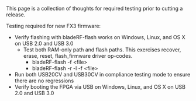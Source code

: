 This page is a collection of thoughts for required testing prior to cutting a release.

Testing required for new FX3 firmware:
* Verify flashing with bladeRF-flash works on Windows, Linux, and OS X on USB 2.0 and USB 3.0
  * Test both RAM-only path and flash paths.  This exercises recover, erase, reset, flash_firmware driver op-codes.
     * bladeRF-flash -f \<file\>
     * bladeRF-flash -r -l -f \<file\>
* Run both USB20CV and USB30CV in compliance testing mode to ensure there are no regressions
* Verify booting the FPGA via USB on Windows, Linux, and OS X on USB 2.0 and USB 3.0
